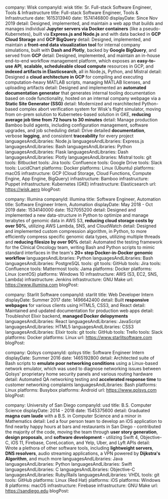 company: Wisk
companyId: wisk
title: Sr. Full-stack Software Engineer, Tools & Infrastructure
title: Full-stack Software Engineer, Tools & Infrastructure
date: 1615313940
date: 1574146800
displayDate: Since Nov 2019
detail: Designed, implemented, and maintain a web app that builds and manages individual **Jupyter servers via Docker containers** (like a pseudo-Kubernetes), built via **Express.js and Node.js** and with data backed in **GCP Cloud Storage** and **GCP BigQuery**
detail: Designed, implemented, and maintain a **front-end data visualization tool** for internal company simulations,  built with **Dash and Plotly**, backed by **Google BigQuery**, and served from **GCP**
detail: Designed, implemented, and maintain an in-house end-to-end workflow management platform, which exposes an **easy-to-use API**, **scalable, scheduleable cloud compute** resources in GCP, and **indexed artifacts in Elasticsearch**, all in Node.js, Python, and Mistral
detail: Designed a **cloud architecture in GCP** for compiling and executing computation-heavy MATLAB scripts, managing MATLAB licenses, and uploading artifacts
detail: Designed and implemented an **automated documentation generator** that generates internal tooling documentation based on code functionality, hosted on an internal company webpage via a **Static Site Generator (SSG)**
detail: Modernized and rearchitected Python-based complex abort verification system for Wisk's flight simulator, moving from on-prem solution to Kubernetes-based solution in GKE, **reducing average job time from 72 hours to 30 minutes**
detail: Manage production Bamboo build agents, including configuration management, software upgrades, and job scheduling
detail: Drive detailed **documentation**, verbose **logging**, and consistent **traceability** for every project
languagesAndLibraries: Node.js
languagesAndLibraries: Express.js
languagesAndLibraries: Bash
languagesAndLibraries: Python
languagesAndLibraries: Flask
languagesAndLibraries: Dash
languagesAndLibraries: Plotly
languagesAndLibraries: Mistral
tools: git
tools: Bitbucket
tools: Jira
tools: Confluence
tools: Google Drive
tools: Slack
tools: LucidChart
platforms: Docker
platforms: Linux (Ubuntu)
platforms: macOS
infrastructure: GCP (Cloud Storage, Cloud Functions, Compute Engine, App Engine, BigQuery)
infrastructure: Bamboo
infrastructure: Puppet
infrastructure: Kubernetes (GKE)
infrastructure: Elasticsearch
url: https://wisk.aero
blogPost:

company: Illumina
companyId: illumina
title: Software Engineer, Automation
title: Software Engineer Intern, Automation
displayDate: May 2018 - Oct 2019
date: 1534140000
date: 1527055200
detail: Designed and implemented a new data-structure in Python to optimize and manage terabytes of genomic data in AWS S3, **reducing cloud storage costs by over 50%**, utilizing AWS Lambda, SNS, and CloudWatch
detail: Designed and implemented custom compression algorithm, in Python, to more efficiently compress specific genomic data types, utilizing multiple threads and **reducing filesize by over 90%**
detail: Automated the testing framework for the Clinical Oncology team, writing Bash and Python scripts to mimic standard interfaces in the team's **20+ step Docker-in-Docker genomic workflow**
languagesAndLibraries: Python
languagesAndLibraries: Bash
languagesAndLibraries: PostgreSQL
tools: git
tools: GitHub
tools: Jira
tools: Confluence
tools: Mattermost
tools: Jama
platforms: Docker
platforms: Linux (centOS)
platforms: Windows 10
infrastructure: AWS (S3, EC2, SNS, Lambda)
infrastructure: Jenkins
infrastructure: GNU Make
url: https://www.illumina.com
blogPost:

company: Starlit Software
companyId: starlit
title: Web Developer Intern
displayDate: Summer 2017
date: 1496642400
detail: Built **responsive webpages** for various clients using HTML5, CSS3, and React
detail: Maintained and updated documentation for production web apps
detail: Troubleshot Elixir backend, **managed Docker delopyments**
languagesAndLibraries: React
languagesAndLibraries: JavaScript
languagesAndLibraries: HTML5
languagesAndLibraries: CSS3
languagesAndLibraries: Elixir
tools: git
tools: GitHub
tools: Trello
tools: Slack
platforms: Docker
platforms: Linux
url: https://www.starlitsoftware.com
blogPost:

company: Qolsys
companyId: qolsys
title: Software Engineer Intern
displayDate: Summer 2016
date: 1465192800
detail: Architected suite of Bash scripts to **emulate poor networking conditions** using a Linux-based network emulator, which was used to diagnose networking issues between Qolsys' proprietary home security panels and various routing hardware
detail: Automated QA networking testing and **accelerated response time** to customer networking complaints
languagesAndLibraries: Bash
platforms: Linux
platforms: Busybox
platforms: Android
url: https://www.qolsys.com
blogPost:

company: University of San Diego
companyId: usd
title: B.S. Computer Science
displayDate: 2014 - 2018
date: 1545375600
detail: Graduated **magna cum laude** with a B.S. in Computer Science and a minor in Mathematics
detail: Led a four person team to develop an iOS application to find nearby happy hours at bars and restaurants in San Diego - contributed the majority of the code, moving the team through **user story generation**, **design proposals**, and **software development** - utilizing Swift 4, Objective-C, iOS 11, Firebase, CoreLocation, and Yelp, Uber, and Lyft APIs
detail: Wrote a plethora of other software tools, including **lightweight servers**, **DNS resolvers**, audio streaming applications, a VPN powered by **Dijkstra's Algorithm**, and much more
languagesAndLibraries: Java
languagesAndLibraries: Python
languagesAndLibraries: Swift
languagesAndLibraries: C
languagesAndLibraries: Objective-C
languagesAndLibraries: Ruby/Rails
languagesAndLibraries: VHDL
tools: git
tools: GitHub
platforms: Linux (Red Hat)
platforms: iOS
platforms: Windows 8
platforms: macOS
infrastructure: Firebase
infrastructure: GNU Make
url: https://sandiego.edu
blogPost:
